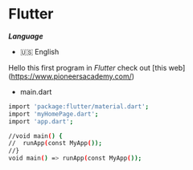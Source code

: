 # Flutter



***Language***
- 🇺🇸 English


Hello this first program in *Flutter* check out [this web] (https://www.pioneersacademy.com/)


- main.dart
```bash
import 'package:flutter/material.dart';
import 'myHomePage.dart';
import 'app.dart';

//void main() {
//  runApp(const MyApp());
//}
void main() => runApp(const MyApp());
```



